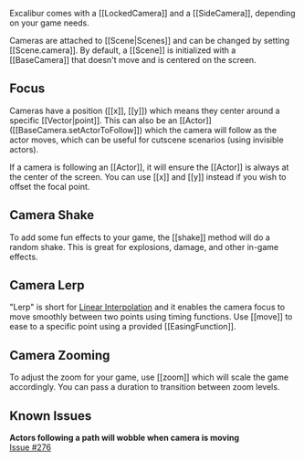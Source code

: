 
Excalibur comes with a [[LockedCamera]] and a [[SideCamera]], depending on
your game needs.

Cameras are attached to [[Scene|Scenes]] and can be changed by 
setting [[Scene.camera]]. By default, a [[Scene]] is initialized with a
[[BaseCamera]] that doesn't move and is centered on the screen.

## Focus

Cameras have a position ([[x]], [[y]]) which means they center around a specific
[[Vector|point]]. This can also be an [[Actor]] ([[BaseCamera.setActorToFollow]]) which
the camera will follow as the actor moves, which can be useful for cutscene scenarios (using
invisible actors).

If a camera is following an [[Actor]], it will ensure the [[Actor]] is always at the
center of the screen. You can use [[x]] and [[y]] instead if you wish to
offset the focal point.

## Camera Shake

To add some fun effects to your game, the [[shake]] method
will do a random shake. This is great for explosions, damage, and other
in-game effects.

## Camera Lerp

"Lerp" is short for [Linear Interpolation](http://en.wikipedia.org/wiki/Linear_interpolation) 
and it enables the camera focus to move smoothly between two points using timing functions. 
Use [[move]] to ease to a specific point using a provided [[EasingFunction]].

## Camera Zooming

To adjust the zoom for your game, use [[zoom]] which will scale the
game accordingly. You can pass a duration to transition between zoom levels.

## Known Issues    

**Actors following a path will wobble when camera is moving**  
[Issue #276](https://github.com/excaliburjs/Excalibur/issues/276)